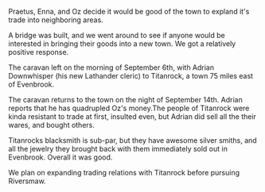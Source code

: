 Praetus, Enna, and Oz decide it would be good of the town to expland it's trade into neighboring areas. 

A bridge was built, and we went around to see if anyone would be interested in bringing their goods into a new town. We got a relatively positive response.

The caravan left on the morning of September 6th, with Adrian Downwhisper (his new Lathander cleric) to Titanrock, a town 75 miles east of Evenbrook.

The caravan returns to the town on the night of September 14th. Adrian reports that he has quadrupled Oz's money.The people of Titanrock were kinda resistant to trade at first, insulted even, but Adrian did sell all the their wares, and bought others.

Titanrocks blacksmith is sub-par, but they have awesome silver smiths, and all the jewelry they brought back with them immediately sold out in Evenbrook.  Overall it was good. 

We plan on expanding trading relations with Titanrock before pursuing Riversmaw.